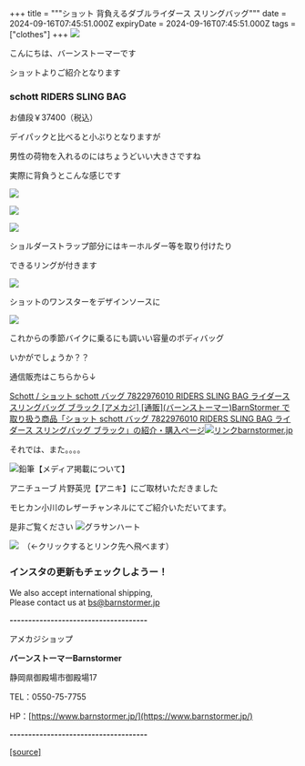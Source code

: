 +++
title = """ショット 背負えるダブルライダース スリングバッグ"""
date = 2024-09-16T07:45:51.000Z
expiryDate = 2024-09-16T07:45:51.000Z
tags = ["clothes"]
+++
[![](https://stat.ameba.jp/user_images/20231023/16/barnstormer-go/b2/03/p/o0420015015354743273.png)](https://ameblo.jp/barnstormer-go/entry-12825670498.html)

こんにちは、バーンストーマーです

ショットよりご紹介となります

### schott RIDERS SLING BAG 

お値段￥37400（税込）

デイパックと比べると小ぶりとなりますが

男性の荷物を入れるのにはちょうどいい大きさですね

実際に背負うとこんな感じです

[![](https://stat.ameba.jp/user_images/20240916/13/barnstormer-go/0d/bc/j/o0466070015486944848.jpg)](https://stat.ameba.jp/user_images/20240916/13/barnstormer-go/0d/bc/j/o0466070015486944848.jpg)

[![](https://stat.ameba.jp/user_images/20240916/13/barnstormer-go/ab/54/j/o0466070015486944845.jpg)](https://stat.ameba.jp/user_images/20240916/13/barnstormer-go/ab/54/j/o0466070015486944845.jpg)

[![](https://stat.ameba.jp/user_images/20240916/13/barnstormer-go/e7/78/j/o0466070015486944843.jpg)](https://stat.ameba.jp/user_images/20240916/13/barnstormer-go/e7/78/j/o0466070015486944843.jpg)

ショルダーストラップ部分にはキーホルダー等を取り付けたり

できるリングが付きます

[![](https://stat.ameba.jp/user_images/20240916/13/barnstormer-go/09/21/j/o0466070015486944844.jpg)](https://stat.ameba.jp/user_images/20240916/13/barnstormer-go/09/21/j/o0466070015486944844.jpg)

ショットのワンスターをデザインソースに

[![](https://stat.ameba.jp/user_images/20240916/13/barnstormer-go/57/ae/j/o0466070015486944841.jpg)](https://stat.ameba.jp/user_images/20240916/13/barnstormer-go/57/ae/j/o0466070015486944841.jpg)

これからの季節バイクに乗るにも調いい容量のボディバッグ

いかがでしょうか？？

通信販売はこちらから↓

[Schott / ショット schott バッグ 7822976010 RIDERS SLING BAG ライダース スリングバッグ ブラック \[アメカジ\] \[通販\](バーンストーマー)BarnStormer で取り扱う商品「ショット schott バッグ 7822976010 RIDERS SLING BAG ライダース スリングバッグ ブラック」の紹介・購入ページ![リンク](https://c.stat100.ameba.jp/ameblo/symbols/v3.20.0/svg/gray/editor_link.svg)barnstormer.jp](https://barnstormer.jp/view/item/000000013430?category_page_id=ct119)

それでは、また。。。。

![鉛筆](https://stat100.ameba.jp/blog/ucs/img/char/char3/519.png)【メディア掲載について】

アニチューブ 片野英児【アニキ】にご取材いただきました

モヒカン小川のレザーチャンネルにてご紹介いただいてます。

是非ご覧ください ![グラサンハート](https://stat100.ameba.jp/blog/ucs/img/char/char3/148.png)

[![](https://stat.ameba.jp/user_images/20230412/16/barnstormer-go/6a/23/p/o0108010815269242493.png)](https://www.instagram.com/barnstormer_daily/)　（←クリックするとリンク先へ飛べます）

### インスタの更新もチェックしようー！

We also accept international shipping,  
Please contact us at bs@barnstormer.jp

**\-------------------------------------**

アメカジショップ

**バーンストーマーBarnstormer**

静岡県御殿場市御殿場17

TEL：0550-75-7755

HP：[https://www.barnstormer.jp/](https://www.barnstormer.jp/)

**\-------------------------------------**

[[source]](https://ameblo.jp/barnstormer-go/entry-12867766628.html)
